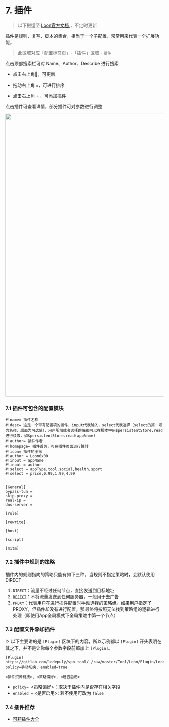 # 7. 插件

> 以下搬运至 [Loon官方文档 ](https://loon0x00.github.io/LoonManual/#/loon/plugin)，不定时更新


插件是规则、复写、脚本的集合，相当于一个子配置，常常用来代表一个扩展功能。

> 此区域对应「配置标签页」-「插件」区域 - `插件`


点击顶部搜索栏可对 Name、Author、Describe 进行搜索

- 点击右上角🔄，可更新

- 拖动右上角 `≡`，可进行排序

- 点击右上角 `＋`，可添加插件

点击插件可查看详情，部分插件可对参数进行调整

<img src="https://raw.githubusercontent.com/Repcz/Tool/X/Loon/Photo/1.7.PNG" width="900">


### 7.1 插件可包含的配置模块

```
#!name= 插件名称
#!desc= 这是一个带有配置项的插件，input代表输入，select代表选择（select的第一项为名称，后面为可选值），用户所填或者选择的值都可以在脚本中用$persistentStore.read进行读取，如$persistentStore.read(appName)
#!author= 插件作者
#!homepage= 插件首页，可在插件页面进行跳转
#!icon= 插件的图标
#!author = Loon0x00
#!input = appName
#!input = author
#!select = appType,tool,social,health,sport
#!select = price,0.99,1.99,4.99


[General]
bypass-tun =
skip-proxy =
real-ip =
dns-server =

[rule]

[rewrite]

[host]

[script]

[mitm]

```

### 7.2 插件中规则的策略

插件内的规则指向的策略只能有如下三种，当规则不指定策略时，会默认使用DIRECT

1. `DIRECT`：流量不经过任何节点，直接发送到目标地址
2. [`REJECT`](loon/policy.md?id=_422-拒绝)：不将流量发送到任何服务器，一般用于去广告
3. `PROXY`：代表用户在进行插件配置时手动选择的策略组。如果用户指定了PROXY，但插件却没有进行配置，那最终将按照无法找到策略组的逻辑进行处理（即使用App全局模式下全局策略中第一个节点）

### 7.3 配置文件添加插件

!> 以下主要讲的是 `[Plugin]` 区块下的内容，所以示例都以 `[Plugin]` 开头表明在其之下，并不是让你每个参数字段前都加上 `[Plugin]`。


```
[Plugin]
https://gitlab.com/lodepuly/vpn_tool/-/raw/master/Tool/Loon/Plugin/LoonGallery.plugin, policy=手动切换, enabled=true

```

`<插件资源链接>, <策略偏好>, <是否启用>`

- `policy= `<策略偏好>：取决于插件内是否存在相关字段
- `enabled =` <是否启用>: 若不使用可改为 `false`


### 7.4 插件推荐

- [可莉插件大全](https://getupnote.com/share/notes/zSn1ShBmzNYISKcTgjXE5oHMrNf2/4a3b6152-3dd3-46da-b479-8c30ef6ef8d1)
